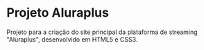 # Projeto Aluraplus

Projeto para a criação do site principal da plataforma de streaming "Aluraplus", desenvolvido em HTML5 e CSS3.
